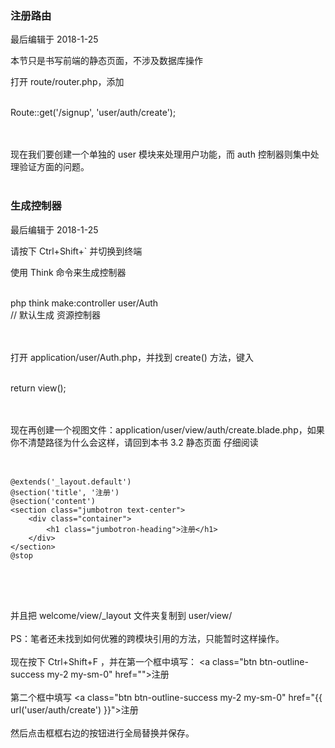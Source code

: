 <div class="container-fluid">
    <div class="card card-cascade my-5 hoverable">
        <div class="view gradient-card-header indigo">
            <h3 class="h3-responsive">注册路由</h3>
            <p>最后编辑于 2018-1-25</p>
        </div>
        <div class="card info-color z-depth-2">
            <div class="card-body">
                <p class="white-text mb-0 text-center">
                    本节只是书写前端的静态页面，不涉及数据库操作
                </p>
            </div>
        </div>
        <div class="card-body">
            <p class="card-text">
                <span class="h4-responsive">
                    打开 <span class="blue-text">route/router.php</span>，添加
                    <br><br>
                    <div class="card green lighten-1 z-depth-2">
                        <div class="card-body">
                            <p class="white-text mb-0">
                                Route::get('/signup', 'user/auth/create');
                            </p>
                        </div>
                    </div>
                    <br><br>
                    现在我们要创建一个单独的 user 模块来处理用户功能，而 auth 控制器则集中处理验证方面的问题。
                    <br><br>
                </span>
            </p>
        </div>
    </div>
</div>
<div class="container-fluid">
    <div class="card card-cascade my-5 hoverable">
        <div class="view gradient-card-header indigo">
            <h3 class="h3-responsive">生成控制器</h3>
            <p>最后编辑于 2018-1-25</p>
        </div>
        <div class="card info-color z-depth-2">
            <div class="card-body">
                <p class="white-text mb-0 text-center">
                    请按下 Ctrl+Shift+` 并切换到终端
                </p>
            </div>
        </div>
        <div class="card-body">
            <p class="card-text">
                <span class="h4-responsive">
                    使用 Think 命令来生成控制器
                    <br><br>
                    <div class="card green lighten-1 z-depth-2">
                        <div class="card-body">
                            <p class="white-text mb-0">
                                php think make:controller user/Auth <br>
                                // 默认生成 资源控制器
                            </p>
                        </div>
                    </div>
                    <br><br>
                    打开 <span class="blue-text">application/user/Auth.php</span>，并找到 <span class="green-text">create()</span> 方法，键入
                    <br><br>
                    <div class="card green lighten-1 z-depth-2">
                        <div class="card-body">
                            <p class="white-text mb-0">
                                return view();
                            </p>
                        </div>
                    </div>
                    <br><br>
                    现在再创建一个视图文件：<span class="blue-text">application/user/view/auth/create.blade.php</span>，如果你不清楚路径为什么会这样，请回到本书 3.2 静态页面 仔细阅读
                    <br><br>
                    <div class="card green lighten-1 z-depth-2">
                        <div class="card-body">
                            <p class="white-text mb-0">
                                <pre class="green lighten-1">
                                    <code>
@extends('_layout.default') 
@section('title', '注册') 
@section('content')
&lt;section class="jumbotron text-center"&gt;
    &lt;div class="container"&gt;
        &lt;h1 class="jumbotron-heading"&gt;注册&lt;/h1&gt;
    &lt;/div&gt;
&lt;/section&gt;
@stop
                                    </code>
                                </pre>
                            </p>
                        </div>
                    </div>
                    <br><br>
                    并且把 welcome/view/_layout 文件夹复制到 user/view/
                    <br><br>
                    PS：笔者还未找到如何优雅的跨模块引用的方法，只能暂时这样操作。
                    <br><br>
                    现在按下 Ctrl+Shift+F ，并在第一个框中填写：
                    <span class="green-text">&lt;a class="btn btn-outline-success my-2 my-sm-0" href=""&gt;注册</a></span> <br><br>
                    第二个框中填写 <span class="green-text">&lt;a class="btn btn-outline-success my-2 my-sm-0" href="{{ url('user/auth/create') }}"&gt;注册</a></span> <br><br>
                    然后点击框框右边的按钮进行全局替换并保存。
                </span>
            </p>
        </div>
    </div>
</div>
